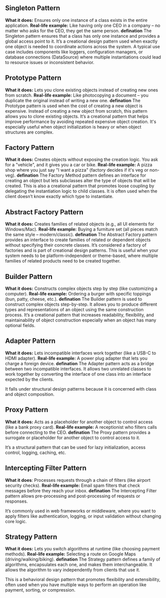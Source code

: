 ## Singleton Pattern

**What it does:** Ensures only one instance of a class exists in the entire application.
**Real-life example:** Like having only one CEO in a company – no matter who asks for the CEO, they get the same person.
**defination** The Singleton pattern ensures that a class has only one instance and provides a global access point to
it. It’s a creational design pattern used when exactly one object is needed to coordinate actions across the system.
A typical use case includes components like loggers, configuration managers, or database connections (DataSource) where
multiple instantiations could lead to resource issues or inconsistent behavior.

## Prototype Pattern

**What it does:** Lets you clone existing objects instead of creating new ones from scratch.
**Real-life example:** Like photocopying a document – you duplicate the original instead of writing a new one.
**defination** The Prototype pattern is used when the cost of creating a new object is expensive. Instead of creating a
new object from scratch, this pattern allows you to clone existing objects.
It’s a creational pattern that helps improve performance by avoiding repeated expensive object creation.
It's especially useful when object initialization is heavy or when object structures are complex.

## Factory Pattern

**What it does:** Creates objects without exposing the creation logic. You ask for a "vehicle", and it gives you a car
or bike.
**Real-life example:** A pizza shop where you just say "I want a pizza" (factory decides if it's veg or non-veg).
**defination** The Factory Method pattern defines an interface for creating an object but lets subclasses alter the type
of objects that will be created.
This is also a creational pattern that promotes loose coupling by delegating the instantiation logic to child classes.
It is often used when the client doesn’t know exactly which type to instantiate.

## Abstract Factory Pattern

**What it does:** Creates families of related objects (e.g., all UI elements for Windows/Mac).
**Real-life example:** Buying a furniture set (all pieces match the same style – modern/classic).
**defination** The Abstract Factory pattern provides an interface to create families of related or dependent objects
without specifying their concrete classes.
It’s considered a factory of factories and is part of creational design patterns.
This is useful when your system needs to be platform-independent or theme-based, where multiple families of related
products need to be created together.

## Builder Pattern

**What it does:** Constructs complex objects step by step (like customizing a computer).
**Real-life example:** Ordering a burger with specific toppings (bun, patty, cheese, etc.).
**defination** The Builder pattern is used to construct complex objects step-by-step.
It allows you to produce different types and representations of an object using the same construction process.
It’s a creational pattern that increases readability, flexibility, and maintainability of object construction especially
when an object has many optional fields.

## Adapter Pattern

**What it does:** Lets incompatible interfaces work together (like a USB-C to HDMI adapter).
**Real-life example:** A power plug adapter that lets you charge a foreign device.
**defination** The Adapter pattern acts as a bridge between two incompatible interfaces.
It allows two unrelated classes to work together by converting the interface of one class into an interface expected by
the clients.

It falls under structural design patterns because it is concerned with class and object composition.

## Proxy Pattern

**What it does:** Acts as a placeholder for another object to control access (like a bank proxy card).
**Real-life example:** A receptionist who filters calls before connecting to the CEO.
**defination** The Proxy pattern provides a surrogate or placeholder for another object to control access to it.

It’s a structural pattern that can be used for lazy initialization, access control, logging, caching, etc.

## Intercepting Filter Pattern

**What it does**: Processes requests through a chain of filters (like airport security checks).
**Real-life example:** Email spam filters that check messages before they reach your inbox.
**defination** The Intercepting Filter pattern allows pre-processing and post-processing of requests or responses.

It’s commonly used in web frameworks or middleware, where you want to apply filters like authentication, logging, or
input validation without changing core logic.

## Strategy Pattern

**What it does:** Lets you switch algorithms at runtime (like choosing payment methods).
**Real-life example:** Selecting a route on Google Maps (driving/walking/biking).
**defination** The Strategy pattern defines a family of algorithms, encapsulates each one, and makes them
interchangeable. It allows the algorithm to vary independently from clients that use it.

This is a behavioral design pattern that promotes flexibility and extensibility, often used when you have multiple ways
to perform an operation like payment, sorting, or compression.